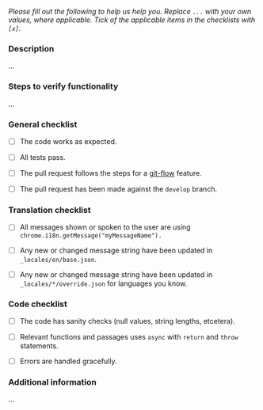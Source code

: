 *Please fill out the following to help us help you. Replace `...` with your own values, where applicable. Tick of the applicable items in the checklists with `[x]`.*



### Description

...



### Steps to verify functionality

...



### General checklist

- [ ] The code works as expected.
- [ ] All tests pass.
- [ ] The pull request follows the steps for a [git-flow](https://danielkummer.github.io/git-flow-cheatsheet/) feature.
- [ ] The pull request has been made against the `develop` branch.



### Translation checklist

- [ ] All messages shown or spoken to the user are using `chrome.i18n.getMessage("myMessageName").`
- [ ] Any new or changed message string have been updated in `_locales/en/base.json`.
- [ ] Any new or changed message string have been updated in `_locales/*/override.json` for languages you know.



### Code checklist

- [ ] The code has sanity checks (null values, string lengths, etcetera).
- [ ] Relevant functions and passages uses `async` with `return` and `throw` statements.
- [ ] Errors are handled gracefully.



### Additional information

...
